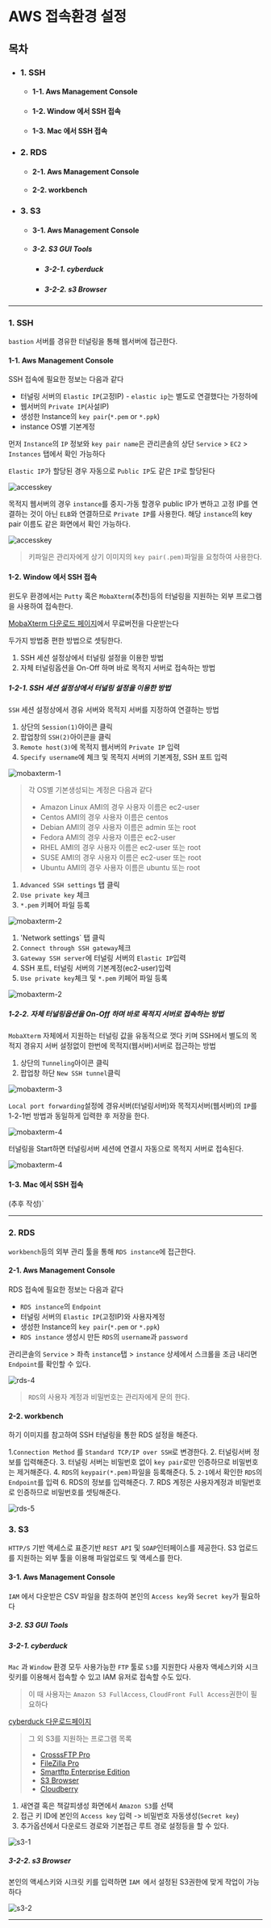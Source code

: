 # AWS 접속환경 설정

## 목차
- ### 1. SSH
	- #### 1-1. Aws Management Console
	- #### 1-2. Window 에서 SSH 접속
	- #### 1-3. Mac 에서 SSH 접속
- ### 2. RDS
	- #### 2-1. Aws Management Console
	- #### 2-2. workbench
- ### 3. S3
	- #### 3-1. Aws Management Console
	- ##### 3-2. S3 GUI Tools
		- ##### 3-2-1. cyberduck
		- ##### 3-2-2. s3 Browser
---

### 1. SSH
`bastion` 서버를 경유한 터널링을 통해 웹서버에 접근한다.

#### 1-1. Aws Management Console

SSH 접속에 필요한 정보는 다음과 같다

- 터널링 서버의 `Elastic IP`(고정IP) - `elastic ip`는 별도로 연결했다는 가정하에
- 웹서버의 `Private IP`(사설IP)
- 생성한 Instance의 `key pair`(`*.pem` or `*.ppk`)
- instance OS별 기본계정

먼저 `Instance`의 `IP` 정보와 `key pair name`은
관리콘솔의 상단 `Service` > `EC2` > `Instances` 탭에서 확인 가능하다

`Elastic IP`가 할당된 경우 자동으로 `Public IP`도 같은 `IP`로 할당된다


![accesskey][1]



목적지 웹서버의 경우 `instance`를 중지-가동 할경우 public IP가 변하고 고정 IP를 연결하는 것이 아닌
`ELB`와 연결하므로 `Private IP`를 사용한다.
해당 `instance`의 key pair 이름도 같은 화면에서 확인 가능하다.


![accesskey][2]



> 키파일은 관리자에게 상기 이미지의 `key pair(.pem)`파일을 요청하여 사용한다.


#### 1-2. Window 에서 SSH 접속

윈도우 환경에서는 `Putty` 혹은 `MobaXterm`(추천)등의 터널링을 지원하는 외부 프로그램을 사용하여 접속한다.

[MobaXterm 다운로드 페이지](https://mobaxterm.mobatek.net/download.html)에서 무료버전을 다운받는다

두가지 방법중 편한 방법으로 셋팅한다.

1. SSH 세션 설정상에서 터널링 설정을 이용한 방법
2. 자체 터널링옵션을 On-Off 하며 바로 목적지 서버로 접속하는 방법

##### 1-2-1. SSH 세션 설정상에서 터널링 설정을 이용한 방법

`SSH` 세션 설정상에서 경유 서버와 목적지 서버를 지정하여 연결하는 방법

1. 상단의 `Session(1)`아이콘 클릭
2. 팝업창의 `SSH(2)`아이콘을 클릭
3. `Remote host(3)`에 목적지 웹서버의 `Private IP` 입력
4. `Specify username`에 체크 및 목적지 서버의 기본계정, SSH 포트 입력


![mobaxterm-1][3]


> 각 OS별 기본생성되는 계정은 다음과 같다
> - Amazon Linux AMI의 경우 사용자 이름은 ec2-user
> - Centos AMI의 경우 사용자 이름은 centos
> - Debian AMI의 경우 사용자 이름은 admin 또는 root
> - Fedora AMI의 경우 사용자 이름은 ec2-user
> - RHEL AMI의 경우 사용자 이름은 ec2-user 또는 root
> - SUSE AMI의 경우 사용자 이름은 ec2-user 또는 root
> - Ubuntu AMI의 경우 사용자 이름은 ubuntu 또는 root

1. `Advanced SSH settings` 탭 클릭
2. `Use private key` 체크
3. `*.pem` 키페어 파일 등록


![mobaxterm-2][4]


1. 'Network settings` 탭 클릭
2. `Connect through SSH gateway`체크
3. `Gateway SSH server`에 터널링 서버의 `Elastic IP`입력
4. SSH 포트, 터널링 서버의 기본계정(ec2-user)입력
5. `Use private key`체크 및 `*.pem` 키페어 파일 등록


![mobaxterm-2][5]


##### 1-2-2. 자체 터널링옵션을 On-Off 하며 바로 목적지 서버로 접속하는 방법

`MobaXterm` 자체에서 지원하는 터널링 값을 유동적으로 껏다 키며 SSH에서 별도의 목적지 경유지 서버 설정없이
한번에 목적지(웹서버)서버로 접근하는 방법

1. 상단의 `Tunneling`아이콘 클릭
2. 팝업창 하단 `New SSH tunnel`클릭


![mobaxterm-3][6]


`Local port forwarding`설정에 경유서버(터널링서버)와 목적지서버(웹서버)의 `IP`를 1-2-1번 방법과 동일하게
입력한 후 저장을 한다.


![mobaxterm-4][7]


터널링을 Start하면 터널링서버 세션에 연결시 자동으로 목적지 서버로 접속된다.


![mobaxterm-4][8]




#### 1-3. Mac 에서 SSH 접속

(추후 작성)`


---

### 2. RDS

`workbench`등의 외부 관리 툴을 통해 `RDS instance`에 접근한다.

#### 2-1. Aws Management Console

RDS 접속에 필요한 정보는 다음과 같다

- `RDS instance`의 `Endpoint`
- 터널링 서버의 `Elastic IP`(고정IP)와 사용자계정
- 생성한 Instance의 `key pair`(`*.pem` or `*.ppk`)
- `RDS instance`  생성시 만든 `RDS`의 `username`과 `password`

관리콘솔의 `Service` > 좌측 `instance`탭 > `instance` 상세에서 스크롤을 조금 내리면
`Endpoint`를 확인할 수 있다.


![rds-4][9]


> `RDS`의 사용자 계정과 비밀번호는 관리자에게 문의 한다.


#### 2-2. workbench

하기 이미지를 참고하여 SSH 터널링을 통한 RDS 설정을 해준다.

1.`Connection Method` 를 `Standard TCP/IP over SSH`로 변경한다.
2. 터널링서버 정보를 입력해준다.
3. 터널링 서버는 비밀번호 없이 `key pair`로만 인증하므로 비밀번호는 제거해준다.
4. `RDS`의 `keypair(*.pem)`파일을 등록해준다.
5. `2-1`에서 확인한 `RDS`의 `Endpoint`를 입력
6. RDS의 정보를 입력해준다.
7. RDS 계정은 사용자계정과 비밀번호로 인증하므로 비밀번호를 셋팅해준다.


![rds-5][10]


### 3. S3
`HTTP/S` 기반 액세스로 표준기반 `REST API` 및 `SOAP`인터페이스를 제공한다.
S3 업로드를 지원하는 외부 툴을 이용해 파일업로드 및 액세스를 한다.

#### 3-1. Aws Management Console

`IAM` 에서 다운받은 CSV 파일을 참조하여 본인의 `Access key`와 `Secret key`가 필요하다

##### 3-2. S3 GUI Tools

##### 3-2-1. cyberduck

`Mac` 과 `Window` 환경 모두 사용가능한 `FTP` 툴로 `S3`를 지원한다
사용자 액세스키와 시크릿키를 이용해서 접속할 수 있고 IAM 유저로 접속할 수도 있다.
> 이 때 사용자는 `Amazon S3 FullAccess`, `CloudFront Full Access`권한이 필요하다

[cyberduck 다운로드페이지](https://cyberduck.io/)

> 그 외 S3를 지원하는 프로그램 목록
> - [CrosssFTP Pro](http://www.crossftp.com/amazon-s3-client.htm)
> - [FileZilla Pro](https://offers.filezilla-project.org/redirect.php?c=fzpro_win&s=l)
> - [Smartftp Enterprise Edition](https://www.smartftp.com/)
> - [S3 Browser](http://s3browser.com/)
> - [Cloudberry](https://www.cloudberrylab.com/explorer/amazon-s3.aspx)

1. 새연결 혹은 책갈피생성 화면에서 `Amazon S3`를 선택
2. 접근 키 ID에 본인의 `Access key` 입력 -> 비밀번호 자동생성(`Secret key`)
3. 추가옵션에서 다운로드 경로와 기본접근 루트 경로 설정등을 할 수 있다.


![s3-1][11]


##### 3-2-2. s3 Browser

본인의 액세스키와 시크릿 키를 입력하면 `IAM `에서 설정된 S3권한에 맞게 작업이 가능하다


![s3-2][12]


---

[1]: https://github.com/theminda/aws-setting/blob/master/AMC/asset/awsConnect_1.png
[2]: https://github.com/theminda/aws-setting/blob/master/AMC/asset/awsConnect_2.png
[3]: https://github.com/theminda/aws-setting/blob/master/AMC/asset/awsConnect_3.png
[4]: https://github.com/theminda/aws-setting/blob/master/AMC/asset/awsConnect_4.png
[5]: https://github.com/theminda/aws-setting/blob/master/AMC/asset/awsConnect_5.png
[6]: https://github.com/theminda/aws-setting/blob/master/AMC/asset/awsConnect_6.png
[7]: https://github.com/theminda/aws-setting/blob/master/AMC/asset/awsConnect_7.png
[8]: https://github.com/theminda/aws-setting/blob/master/AMC/asset/awsConnect_8.png
[9]: https://github.com/theminda/aws-setting/blob/master/AMC/asset/awsConnect_9.png
[10]: https://github.com/theminda/aws-setting/blob/master/AMC/asset/awsConnect_10.png
[11]: https://github.com/theminda/aws-setting/blob/master/AMC/asset/awsConnect_11.png
[12]: https://github.com/theminda/aws-setting/blob/master/AMC/asset/awsConnect_12.png